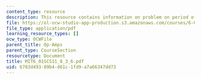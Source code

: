 ```yaml
---
content_type: resource
description: This resource contains information on problem on period of pole.
file: https://ol-ocw-studio-app-production.s3.amazonaws.com/courses/6-01sc-introduction-to-electrical-engineering-and-computer-science-i-spring-2011/6783d49389b4d61c1fd9a7a66347dd73_MIT6_01SCS11_8_3_6.pdf
file_type: application/pdf
learning_resource_types: []
ocw_type: OCWFile
parent_title: Op-Amps
parent_type: CourseSection
resourcetype: Document
title: MIT6_01SCS11_8_3_6.pdf
uid: 6783d493-89b4-d61c-1fd9-a7a66347dd73
---
```


